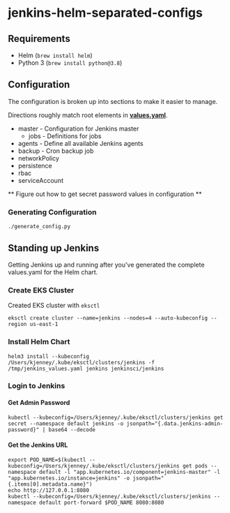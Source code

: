 # jenkins-helm-separated-configs

## Requirements

* Helm (`brew install helm`)
* Python 3 (`brew install python@3.8`)

## Configuration

The configuration is broken up into sections to make it easier to manage.

Directions roughly match root elements in **[values.yaml](https://github.com/jenkinsci/helm-charts/blob/main/charts/jenkins/values.yaml)**.

* master - Configuration for Jenkins master
  * jobs - Definitions for jobs
* agents - Define all available Jenkins agents
* backup - Cron backup job
* networkPolicy
* persistence
* rbac
* serviceAccount

** Figure out how to get secret password values in configuration **

### Generating Configuration

```
./generate_config.py
```

## Standing up Jenkins

Getting Jenkins up and running after you've generated the complete values.yaml for the Helm chart.

### Create EKS Cluster

Created EKS cluster with `eksctl`

```
eksctl create cluster --name=jenkins --nodes=4 --auto-kubeconfig --region us-east-1
```

### Install Helm Chart

```
helm3 install --kubeconfig /Users/kjenney/.kube/eksctl/clusters/jenkins -f /tmp/jenkins_values.yaml jenkins jenkinsci/jenkins
```

### Login to Jenkins

#### Get Admin Password

```
kubectl --kubeconfig=/Users/kjenney/.kube/eksctl/clusters/jenkins get secret --namespace default jenkins -o jsonpath="{.data.jenkins-admin-password}" | base64 --decode
```

#### Get the Jenkins URL

```
export POD_NAME=$(kubectl --kubeconfig=/Users/kjenney/.kube/eksctl/clusters/jenkins get pods --namespace default -l "app.kubernetes.io/component=jenkins-master" -l "app.kubernetes.io/instance=jenkins" -o jsonpath="{.items[0].metadata.name}")
echo http://127.0.0.1:8080
kubectl --kubeconfig=/Users/kjenney/.kube/eksctl/clusters/jenkins --namespace default port-forward $POD_NAME 8080:8080
```
